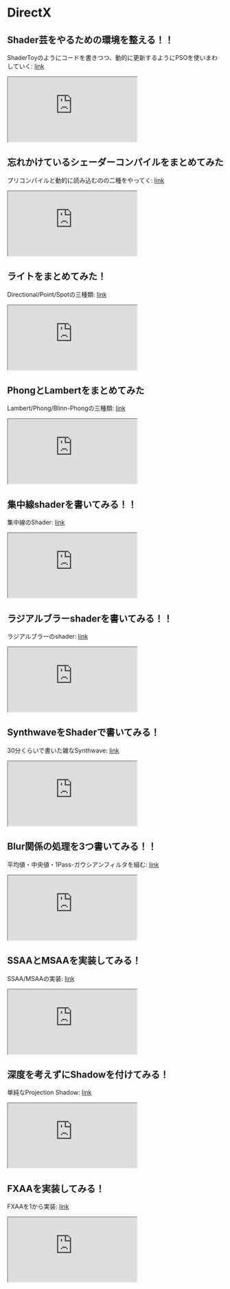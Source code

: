 # DirectX
## Shader芸をやるための環境を整える！！
ShaderToyのようにコードを書きつつ、動的に更新するようにPSOを使いまわしていく:
[link](https://youtu.be/kSBiJ8A143c)
<div>
<iframe src="https://www.youtube.com/embed/kSBiJ8A143c"></iframe>
</div>

## 忘れかけているシェーダーコンパイルをまとめてみた
プリコンパイルと動的に読み込むのの二種をやってく:
[link](https://youtu.be/WgPJuRAsyj0)
<div>
<iframe src="https://www.youtube.com/embed/WgPJuRAsyj0"></iframe>
</div>

## ライトをまとめてみた！
Directional/Point/Spotの三種類:
[link](https://youtu.be/yaIO93brcOs)
<div>
<iframe src="https://www.youtube.com/embed/yaIO93brcOs"></iframe>
</div>

## PhongとLambertをまとめてみた
Lambert/Phong/Blinn-Phongの三種類:
[link](https://youtu.be/C3G-wq_Zqog)
<div>
<iframe src="https://www.youtube.com/embed/C3G-wq_Zqog"></iframe>
</div>

## 集中線shaderを書いてみる！！
集中線のShader:
[link](https://youtu.be/a1_F3COBZfM)
<div>
<iframe src="https://www.youtube.com/embed/a1_F3COBZfM"></iframe>
</div>

## ラジアルブラーshaderを書いてみる！！
ラジアルブラーのshader:
[link](https://youtu.be/CG108YfOZN8)
<div>
<iframe src="https://www.youtube.com/embed/CG108YfOZN8"></iframe>
</div>

## SynthwaveをShaderで書いてみる！
30分くらいで書いた雑なSynthwave:
[link](https://youtu.be/Ja8b40hLYQk)
<div>
<iframe src="https://www.youtube.com/embed/Ja8b40hLYQk"></iframe>
</div>

## Blur関係の処理を3つ書いてみる！！
平均値・中央値・1Pass-ガウシアンフィルタを組む:
[link](https://youtu.be/zm-NbJyQamg)
<div>
<iframe src="https://www.youtube.com/embed/zm-NbJyQamg"></iframe>
</div>

## SSAAとMSAAを実装してみる！
SSAA/MSAAの実装:
[link](https://youtu.be/Ckjz-Tf6ZJo)
<div>
<iframe src="https://www.youtube.com/embed/Ckjz-Tf6ZJo"></iframe>
</div>

## 深度を考えずにShadowを付けてみる！
単純なProjection Shadow:
[link](https://youtu.be/RJvdGrEr5jI)
<div>
<iframe src="https://www.youtube.com/embed/RJvdGrEr5jI"></iframe>
</div>

## FXAAを実装してみる！
FXAAを1から実装:
[link](https://youtu.be/dHEjkMiliB0)
<div>
<iframe src="https://www.youtube.com/embed/dHEjkMiliB0"></iframe>
</div>